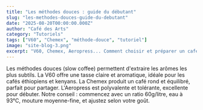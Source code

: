 ```yaml
---
title: "Les méthodes douces : guide du débutant"
slug: "les-methodes-douces-guide-du-debutant"
date: "2025-08-20T00:00:00.000Z"
author: "Café des Arts"
category: "Tutoriels"
tags: ["V60", "Chemex", "méthode-douce", "tutoriel"]
image: "site-blog-3.png"
excerpt: "V60, Chemex, Aeropress... Comment choisir et préparer un café filtre d'exception à la maison."
---
```

Les méthodes douces (slow coffee) permettent d'extraire les arômes les plus subtils. La V60 offre une tasse claire et aromatique, idéale pour les cafés éthiopiens et kenyans. La Chemex produit un café rond et équilibré, parfait pour partager. L'Aeropress est polyvalente et tolérante, excellente pour débuter. Notre conseil : commencez avec un ratio 60g/litre, eau à 93°C, mouture moyenne-fine, et ajustez selon votre goût.
